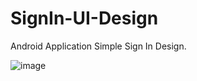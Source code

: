 # SignIn-UI-Design
Android Application Simple Sign In Design.


![image](https://res.cloudinary.com/singhprateek089/image/upload/v1597329829/Screenshot_20200813-195947_r91pey.png)
